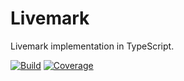 # Livemark

Livemark implementation in TypeScript.

[![Build](https://img.shields.io/github/actions/workflow/status/datisthq/livemark/general.yaml?branch=main)](https://github.com/datisthq/livemark/actions)
[![Coverage](https://img.shields.io/codecov/c/github/datisthq/livemark/main)](https://codecov.io/gh/datisthq/livemark)

